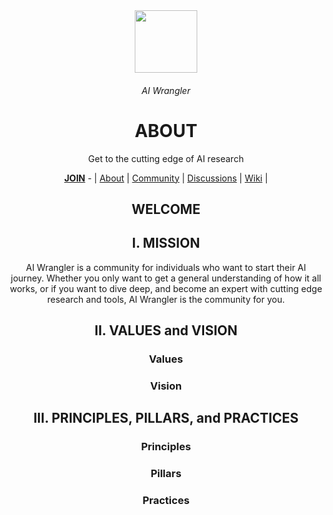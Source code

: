 
<div align="center">
  <img height="100" src="https://images.unsplash.com/photo-1580584126903-c17d41830450?ixlib=rb-4.0.3&ixid=MnwxMjA3fDB8MHxwaG90by1wYWdlfHx8fGVufDB8fHx8&auto=format&fit=crop&w=1478&q=80"/>
  <h6>AI Wrangler</h6>
  <h1>ABOUT</h1>
  <p>Get to the cutting edge of AI research</p>
  <a href="https://github.com/intercrowd/.github/blob/main/JOIN.md"><b>JOIN</b></a> - | <a href="https://github.com/orgs/intercrowd/.github">About</a> | <a href="https://github.com/intercrowd/community">Community</a> | <a href="https://github.com/orgs/intercrowd/discussions">Discussions</a> | <a href="https://github.com/intercrowd/community/wiki">Wiki</a>  | 
  
<h2>WELCOME</h2>

<h2>I. MISSION</h2>

AI Wrangler is a community for individuals who want to start their AI journey. Whether you only want to get a general understanding of how it all works, or if you want to dive deep, and become an expert with cutting edge research and tools, AI Wrangler is the community for you.

<h2>II. VALUES and VISION</h2>

  <h3>Values</h3>
  
  
  
  <h3>Vision</h3>

<h2>III. PRINCIPLES, PILLARS, and PRACTICES</h2>
  
  <h3>Principles</h3>
  
  <h3>Pillars</h3>
  
  <h3>Practices</h3>
  
</div>
